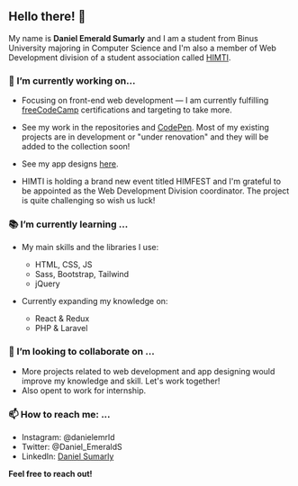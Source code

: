 ## Hello there! 👋

My name is **Daniel Emerald Sumarly** and I am a student from Binus University majoring in Computer Science and I'm also a member of Web Development division of a student association called [HIMTI](https://ofog.himti.or.id/).

### :hammer: I’m currently working on...
- Focusing on front-end web development — I am currently fulfilling [freeCodeCamp](https://www.freecodecamp.org/learn/) certifications and targeting to take more.

- See my work in the repositories and [CodePen](https://codepen.io/collection/bNRLWQ). Most of my existing projects are in development or "under renovation" and they will be added to the collection soon!

- See my app designs [here](https://www.figma.com/@danielemerald).

- HIMTI is holding a brand new event titled HIMFEST and I'm grateful to be appointed as the Web Development Division coordinator. The project is quite challenging so wish us luck!

### :books: I’m currently learning ...
- My main skills and the libraries I use:
  - HTML, CSS, JS
  - Sass, Bootstrap, Tailwind
  - jQuery
  
- Currently expanding my knowledge on:
  - React & Redux
  - PHP & Laravel

### 👯 I’m looking to collaborate on ...
- More projects related to web development and app designing would improve my knowledge and skill. Let's work together!
- Also opent to work for internship.

### 📫 How to reach me: ...
- Instagram: @danielemrld
- Twitter: @Daniel_EmeraldS
- LinkedIn: [Daniel Sumarly](https://linkedin.com/in/danielemerald)

**Feel free to reach out!**

<!--
**Pilvorm/Pilvorm** is a ✨ _special_ ✨ repository because its `README.md` (this file) appears on your GitHub profile.

Here are some ideas to get you started:

- 🔭 I’m currently working on ...
- 🌱 I’m currently learning ...
- 👯 I’m looking to collaborate on ...
- 🤔 I’m looking for help with ...
- 💬 Ask me about ...
- 📫 How to reach me: ...
- 😄 Pronouns: ...
- ⚡ Fun fact: ...
-->
